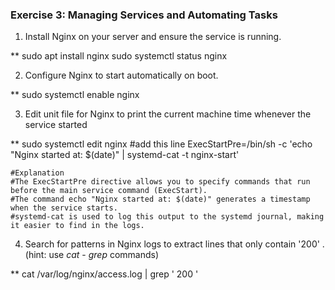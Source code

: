 ### Exercise 3: Managing Services and Automating Tasks

1. Install Nginx on your server and ensure the service is running.

**	sudo apt install nginx 
	sudo systemctl status nginx

2. Configure Nginx to start automatically on boot.

**	sudo systemctl enable nginx

3. Edit unit file for Nginx to print the current machine time whenever the service started

**	sudo systemctl edit nginx
	#add this line 
	ExecStartPre=/bin/sh -c 'echo "Nginx started at: $(date)" | systemd-cat -t nginx-start'
	
	#Explanation
	#The ExecStartPre directive allows you to specify commands that run before the main service command (ExecStart).
	#The command echo "Nginx started at: $(date)" generates a timestamp when the service starts.
	#systemd-cat is used to log this output to the systemd journal, making it easier to find in the logs.


4. Search for patterns in Nginx logs to extract lines that only contain '200' . (hint: use *cat* - *grep* commands)

**	cat /var/log/nginx/access.log | grep ' 200 '
